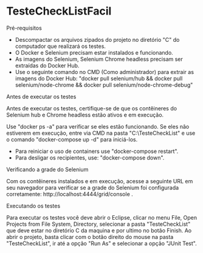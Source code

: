 # TesteCheckListFacil

Pré-requisitos

- Descompactar os arquivos zipados do projeto no diretório "C" do computador que realizará os testes.
- O Docker e Selenium precisam estar instalados e funcionando.
- As imagens do Selenium, Selenium Chrome headless precisam ser extraídas do Docker Hub.
- Use o seguinte comando no CMD (Como administrador) para extrair as imagens do Docker Hub: "docker pull selenium/hub && docker pull selenium/node-chrome && docker pull selenium/node-chrome-debug"

Antes de executar os testes

Antes de executar os testes, certifique-se de que os contêineres do Selenium hub e Chrome headless estão ativos e em execução.

Use "docker ps -a" para verificar se eles estão funcionando.
Se eles não estiverem em execução, entre via CMD na pasta "C:\TesteCheckList" e use o comando "docker-compose up -d" para iniciá-los.

- Para reiniciar o uso de containers use "docker-compose restart".
- Para desligar os recipientes, use: "docker-compose down".

Verificando a grade do Selenium

Com os contêineres instalados e em execução, acesse a seguinte URL em seu navegador para verificar se a grade do Selenium foi configurada corretamente: http://localhost:4444/grid/console .

Executando os testes

Para executar os testes você deve abrir o Eclipse, clicar no menu File, Open Projects from File System, Directory, selecionar a pasta "TesteCheckList" que deve estar no diretório C da maquina e por ultimo no botão Finish.
Ao abrir o projeto, basta clicar com o botão direito do mouse na pasta "TesteCheckList", ir até a opção "Run As" e selecionar a opção "JUnit Test".
